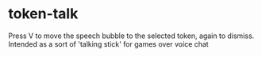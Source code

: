 # token-talk
Press V to move the speech bubble to the selected token, again to dismiss. Intended as a sort of 'talking stick' for games over voice chat
